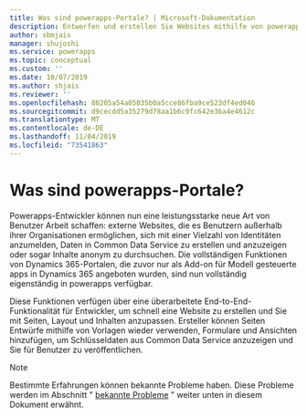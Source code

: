 ```yaml
---
title: Was sind powerapps-Portale? | Microsoft-Dokumentation
description: Entwerfen und erstellen Sie Websites mithilfe von powerapps, sodass externe Benutzer mit den Daten interagieren können, die in der Common Data Service gespeichert sind.
author: sbmjais
manager: shujoshi
ms.service: powerapps
ms.topic: conceptual
ms.custom: ''
ms.date: 10/07/2019
ms.author: shjais
ms.reviewer: ''
ms.openlocfilehash: 80205a54a05035b0a5cce86fba9ce523df4ed046
ms.sourcegitcommit: d9cecdd5a35279d78aa1b6c9fc642e36a4e4612c
ms.translationtype: MT
ms.contentlocale: de-DE
ms.lasthandoff: 11/04/2019
ms.locfileid: "73541863"
---
```

# <a name="what-is-powerapps-portals"></a>Was sind powerapps-Portale?

Powerapps-Entwickler können nun eine leistungsstarke neue Art von Benutzer Arbeit schaffen: externe Websites, die es Benutzern außerhalb ihrer Organisationen ermöglichen, sich mit einer Vielzahl von Identitäten anzumelden, Daten in Common Data Service zu erstellen und anzuzeigen oder sogar Inhalte anonym zu durchsuchen. Die vollständigen Funktionen von Dynamics 365-Portalen, die zuvor nur als Add-on für Modell gesteuerte apps in Dynamics 365 angeboten wurden, sind nun vollständig eigenständig in powerapps verfügbar.  

Diese Funktionen verfügen über eine überarbeitete End-to-End-Funktionalität für Entwickler, um schnell eine Website zu erstellen und Sie mit Seiten, Layout und Inhalten anzupassen. Ersteller können Seiten Entwürfe mithilfe von Vorlagen wieder verwenden, Formulare und Ansichten hinzufügen, um Schlüsseldaten aus Common Data Service anzuzeigen und Sie für Benutzer zu veröffentlichen.

> [!NOTE]
> Bestimmte Erfahrungen können bekannte Probleme haben. Diese Probleme werden im Abschnitt " [bekannte Probleme](known-issues.md) " weiter unten in diesem Dokument erwähnt.  


 


